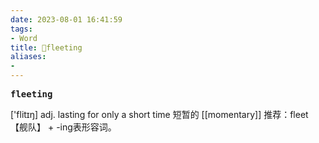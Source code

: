 ```yaml
---
date: 2023-08-01 16:41:59
tags: 
- Word
title: 📖fleeting
aliases: 
- 
---
```


<pre><strong>fleeting</strong></pre>

['flitɪŋ]
adj. lasting for only a short time 短暂的
[[momentary]]
推荐：fleet【舰队】 + -ing表形容词。